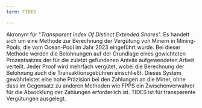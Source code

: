 ```yaml
---
term: TIDES

---
```

Akronym für "*Transparent Index Of Distinct Extended Shares*". Es handelt sich um eine Methode zur Berechnung der Vergütung von Minern in Mining-Pools, die vom Ocean-Pool im Jahr 2023 eingeführt wurde. Bei dieser Methode werden die Belohnungen auf der Grundlage eines gewichteten Prozentsatzes der für die zuletzt gefundenen Anteile aufgewendeten Arbeit verteilt. Jeder Proof wird mehrfach vergütet, wobei die Berechnung der Belohnung auch die Transaktionsgebühren einschließt. Dieses System gewährleistet eine hohe Präzision bei den Zahlungen an die Miner, ohne dass im Gegensatz zu anderen Methoden wie FPPS ein Zwischenverwahrer für die Abwicklung der Zahlungen erforderlich ist. TIDES ist für transparente Vergütungen ausgelegt.